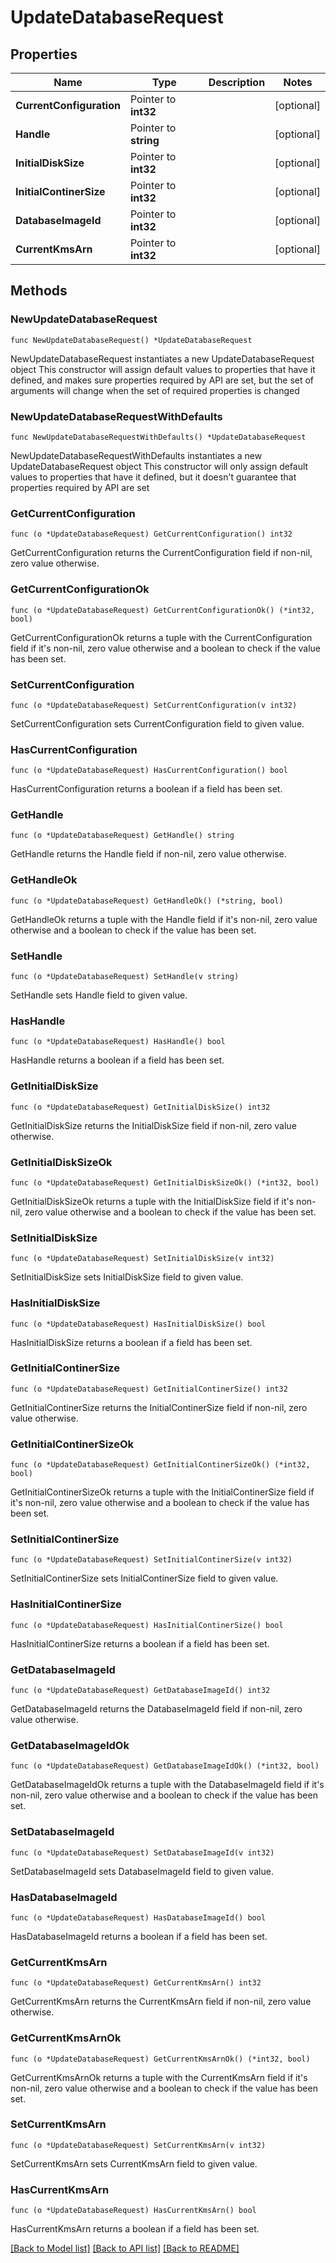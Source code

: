 # UpdateDatabaseRequest

## Properties

Name | Type | Description | Notes
------------ | ------------- | ------------- | -------------
**CurrentConfiguration** | Pointer to **int32** |  | [optional] 
**Handle** | Pointer to **string** |  | [optional] 
**InitialDiskSize** | Pointer to **int32** |  | [optional] 
**InitialContinerSize** | Pointer to **int32** |  | [optional] 
**DatabaseImageId** | Pointer to **int32** |  | [optional] 
**CurrentKmsArn** | Pointer to **int32** |  | [optional] 

## Methods

### NewUpdateDatabaseRequest

`func NewUpdateDatabaseRequest() *UpdateDatabaseRequest`

NewUpdateDatabaseRequest instantiates a new UpdateDatabaseRequest object
This constructor will assign default values to properties that have it defined,
and makes sure properties required by API are set, but the set of arguments
will change when the set of required properties is changed

### NewUpdateDatabaseRequestWithDefaults

`func NewUpdateDatabaseRequestWithDefaults() *UpdateDatabaseRequest`

NewUpdateDatabaseRequestWithDefaults instantiates a new UpdateDatabaseRequest object
This constructor will only assign default values to properties that have it defined,
but it doesn't guarantee that properties required by API are set

### GetCurrentConfiguration

`func (o *UpdateDatabaseRequest) GetCurrentConfiguration() int32`

GetCurrentConfiguration returns the CurrentConfiguration field if non-nil, zero value otherwise.

### GetCurrentConfigurationOk

`func (o *UpdateDatabaseRequest) GetCurrentConfigurationOk() (*int32, bool)`

GetCurrentConfigurationOk returns a tuple with the CurrentConfiguration field if it's non-nil, zero value otherwise
and a boolean to check if the value has been set.

### SetCurrentConfiguration

`func (o *UpdateDatabaseRequest) SetCurrentConfiguration(v int32)`

SetCurrentConfiguration sets CurrentConfiguration field to given value.

### HasCurrentConfiguration

`func (o *UpdateDatabaseRequest) HasCurrentConfiguration() bool`

HasCurrentConfiguration returns a boolean if a field has been set.

### GetHandle

`func (o *UpdateDatabaseRequest) GetHandle() string`

GetHandle returns the Handle field if non-nil, zero value otherwise.

### GetHandleOk

`func (o *UpdateDatabaseRequest) GetHandleOk() (*string, bool)`

GetHandleOk returns a tuple with the Handle field if it's non-nil, zero value otherwise
and a boolean to check if the value has been set.

### SetHandle

`func (o *UpdateDatabaseRequest) SetHandle(v string)`

SetHandle sets Handle field to given value.

### HasHandle

`func (o *UpdateDatabaseRequest) HasHandle() bool`

HasHandle returns a boolean if a field has been set.

### GetInitialDiskSize

`func (o *UpdateDatabaseRequest) GetInitialDiskSize() int32`

GetInitialDiskSize returns the InitialDiskSize field if non-nil, zero value otherwise.

### GetInitialDiskSizeOk

`func (o *UpdateDatabaseRequest) GetInitialDiskSizeOk() (*int32, bool)`

GetInitialDiskSizeOk returns a tuple with the InitialDiskSize field if it's non-nil, zero value otherwise
and a boolean to check if the value has been set.

### SetInitialDiskSize

`func (o *UpdateDatabaseRequest) SetInitialDiskSize(v int32)`

SetInitialDiskSize sets InitialDiskSize field to given value.

### HasInitialDiskSize

`func (o *UpdateDatabaseRequest) HasInitialDiskSize() bool`

HasInitialDiskSize returns a boolean if a field has been set.

### GetInitialContinerSize

`func (o *UpdateDatabaseRequest) GetInitialContinerSize() int32`

GetInitialContinerSize returns the InitialContinerSize field if non-nil, zero value otherwise.

### GetInitialContinerSizeOk

`func (o *UpdateDatabaseRequest) GetInitialContinerSizeOk() (*int32, bool)`

GetInitialContinerSizeOk returns a tuple with the InitialContinerSize field if it's non-nil, zero value otherwise
and a boolean to check if the value has been set.

### SetInitialContinerSize

`func (o *UpdateDatabaseRequest) SetInitialContinerSize(v int32)`

SetInitialContinerSize sets InitialContinerSize field to given value.

### HasInitialContinerSize

`func (o *UpdateDatabaseRequest) HasInitialContinerSize() bool`

HasInitialContinerSize returns a boolean if a field has been set.

### GetDatabaseImageId

`func (o *UpdateDatabaseRequest) GetDatabaseImageId() int32`

GetDatabaseImageId returns the DatabaseImageId field if non-nil, zero value otherwise.

### GetDatabaseImageIdOk

`func (o *UpdateDatabaseRequest) GetDatabaseImageIdOk() (*int32, bool)`

GetDatabaseImageIdOk returns a tuple with the DatabaseImageId field if it's non-nil, zero value otherwise
and a boolean to check if the value has been set.

### SetDatabaseImageId

`func (o *UpdateDatabaseRequest) SetDatabaseImageId(v int32)`

SetDatabaseImageId sets DatabaseImageId field to given value.

### HasDatabaseImageId

`func (o *UpdateDatabaseRequest) HasDatabaseImageId() bool`

HasDatabaseImageId returns a boolean if a field has been set.

### GetCurrentKmsArn

`func (o *UpdateDatabaseRequest) GetCurrentKmsArn() int32`

GetCurrentKmsArn returns the CurrentKmsArn field if non-nil, zero value otherwise.

### GetCurrentKmsArnOk

`func (o *UpdateDatabaseRequest) GetCurrentKmsArnOk() (*int32, bool)`

GetCurrentKmsArnOk returns a tuple with the CurrentKmsArn field if it's non-nil, zero value otherwise
and a boolean to check if the value has been set.

### SetCurrentKmsArn

`func (o *UpdateDatabaseRequest) SetCurrentKmsArn(v int32)`

SetCurrentKmsArn sets CurrentKmsArn field to given value.

### HasCurrentKmsArn

`func (o *UpdateDatabaseRequest) HasCurrentKmsArn() bool`

HasCurrentKmsArn returns a boolean if a field has been set.


[[Back to Model list]](../README.md#documentation-for-models) [[Back to API list]](../README.md#documentation-for-api-endpoints) [[Back to README]](../README.md)



